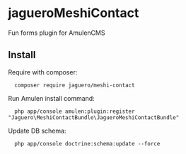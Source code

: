 # jagueroMeshiContact
Fun forms plugin for AmulenCMS

## Install

Require with composer:

```
  composer require jaguero/meshi-contact
```

Run Amulen install command:
```
  php app/console amulen:plugin:register "Jaguero\MeshiContactBundle\JagueroMeshiContactBundle"
```

Update DB schema:
```
  php app/console doctrine:schema:update --force
```
